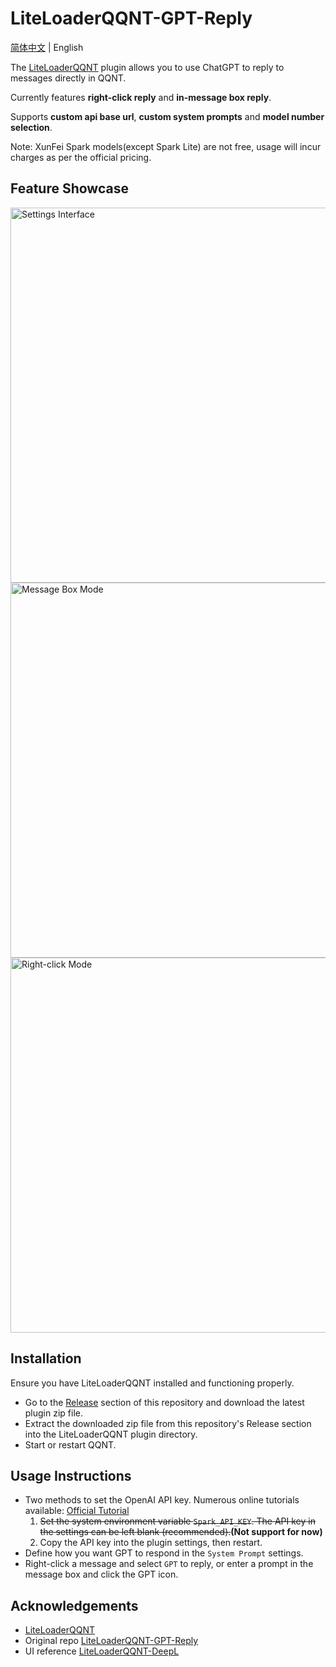 # LiteLoaderQQNT-GPT-Reply

[简体中文](./README.md) | English

The [LiteLoaderQQNT](https://github.com/LiteLoaderQQNT/LiteLoaderQQNT) plugin allows you to use ChatGPT to reply to messages directly in QQNT.

Currently features **right-click reply** and **in-message box reply**.

Supports **custom api base url**, **custom system prompts** and **model number selection**.

Note: XunFei Spark models(except Spark Lite) are not free, usage will incur charges as per the official pricing.

## Feature Showcase

<img src="./res/demo/settings.jpg" alt="Settings Interface" width="600"/>
<img src="./res/demo/chat_mode.gif" alt="Message Box Mode" width="600"/>
<img src="./res/demo/right_click_mode.gif" alt="Right-click Mode" width="600"/>

## Installation

Ensure you have LiteLoaderQQNT installed and functioning properly.

-   Go to the [Release](https://github.com/wangyz1999/LiteLoaderQQNT-GPT-Reply/releases) section of this repository and download the latest plugin zip file.
-   Extract the downloaded zip file from this repository's Release section into the LiteLoaderQQNT plugin directory.
-   Start or restart QQNT.

## Usage Instructions

-   Two methods to set the OpenAI API key. Numerous online tutorials available: [Official Tutorial](https://platform.openai.com/docs/quickstart/step-2-set-up-your-api-key)
    1. ~~Set the system environment variable `Spark_API_KEY`. The API key in the settings can be left blank (recommended).~~**(Not support for now)**
    2. Copy the API key into the plugin settings, then restart.
-   Define how you want GPT to respond in the `System Prompt` settings.
-   Right-click a message and select `GPT` to reply, or enter a prompt in the message box and click the GPT icon.

## Acknowledgements

-   [LiteLoaderQQNT](https://github.com/LiteLoaderQQNT/LiteLoaderQQNT/)
-   Original repo [LiteLoaderQQNT-GPT-Reply](https://github.com/wangyz1999/LiteLoaderQQNT-GPT-Reply)
-   UI reference [LiteLoaderQQNT-DeepL](https://github.com/MUKAPP/LiteLoaderQQNT-DeepL/tree/main)
